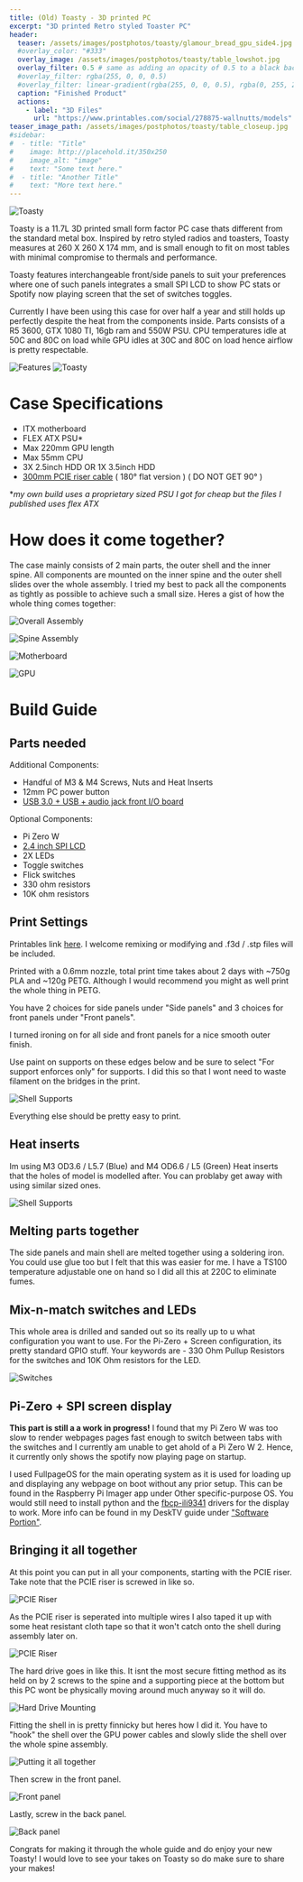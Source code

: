```yaml
---
title: (Old) Toasty - 3D printed PC 
excerpt: "3D printed Retro styled Toaster PC"
header:
  teaser: /assets/images/postphotos/toasty/glamour_bread_gpu_side4.jpg
  #overlay_color: "#333"
  overlay_image: /assets/images/postphotos/toasty/table_lowshot.jpg
  overlay_filter: 0.5 # same as adding an opacity of 0.5 to a black background
  #overlay_filter: rgba(255, 0, 0, 0.5)
  #overlay_filter: linear-gradient(rgba(255, 0, 0, 0.5), rgba(0, 255, 255, 0.5))
  caption: "Finished Product"
  actions:
    - label: "3D Files"
      url: "https://www.printables.com/social/278875-wallnutts/models"
teaser_image_path: /assets/images/postphotos/toasty/table_closeup.jpg
#sidebar:
#  - title: "Title"
#    image: http://placehold.it/350x250
#    image_alt: "image"
#    text: "Some text here."
#  - title: "Another Title"
#    text: "More text here."
---
```



![](/assets/images/postphotos/toasty/glamour_bread_gpu_side3.jpg "Toasty")

Toasty is a 11.7L 3D printed small form factor PC case thats different from the standard metal box. Inspired by retro styled radios and toasters, Toasty measures at 260 X 260 X 174 mm, and is small enough to fit on most tables with minimal compromise to thermals and performance.

Toasty features interchangeable front/side panels to suit your preferences where one of such panels integrates a small SPI LCD to show PC stats or Spotify now playing screen that the set of switches toggles. 

Currently I have been using this case for over half a year and still holds up perfectly despite the heat from the components inside. Parts consists of a R5 3600, GTX 1080 TI, 16gb ram and 550W PSU. CPU temperatures idle at 50C and 80C on load while GPU idles at 30C and 80C on load hence airflow is pretty respectable.

![](/assets/images/postphotos/toasty/merged.jpg "Features")
![](/assets/images/postphotos/toasty/glamour_mobo_side.jpg "Toasty")

# Case Specifications

- ITX motherboard
- FLEX ATX PSU*
- Max 220mm GPU length
- Max 55mm CPU
- 3X 2.5inch HDD OR 1X 3.5inch HDD
- [300mm PCIE riser cable](https://www.aliexpress.com/item/1005002495125561.html?spm=a2g0o.productlist.0.0.19737f2dmvYkWN&algo_pvid=bfbde300-9724-49ab-81c0-b5d14bd3f845&algo_exp_id=bfbde300-9724-49ab-81c0-b5d14bd3f845-1&pdp_ext_f=%7B%22sku_id%22%3A%2212000023734383172%22%7D&pdp_npi=2%40dis%21SGD%2123.69%2117.3%21%21%21%21%21%40210318c916638698100648864eddb0%2112000023734383172%21sea&curPageLogUid=8UjRzp18eyBx) ( 180° flat version ) ( DO NOT GET 90° )

**my own build uses a proprietary sized PSU I got for cheap but the files I published uses flex ATX*

# How does it come together?

The case mainly consists of 2 main parts, the outer shell and the inner spine. All components are mounted on the inner spine and the outer shell slides over the whole assembly. I tried my best to pack all the components as tightly as possible to achieve such a small size. Heres a gist of how the whole thing comes together:

![](/assets/images/postphotos/toasty/toasty_overall_assembly_looped.gif "Overall Assembly")

![](/assets/images/postphotos/toasty/spine_assembly_looped.gif "Spine Assembly")

![](/assets/images/postphotos/toasty/spine_mobo_side.jpg "Motherboard")

![](/assets/images/postphotos/toasty/spine_gpu_side.jpg "GPU")

# Build Guide

## Parts needed

Additional Components:
- Handful of M3 & M4 Screws, Nuts and Heat Inserts
- 12mm PC power button
- [USB 3.0 + USB + audio jack front I/O board](https://www.aliexpress.com/item/1005001863986217.html?spm=a2g0o.productlist.0.0.787c1a07vARyeJ&algo_pvid=8688ea79-32e3-4bbe-b769-8286de6c8b61&algo_exp_id=8688ea79-32e3-4bbe-b769-8286de6c8b61-38&pdp_ext_f=%7B%22sku_id%22%3A%2212000017905024047%22%7D&pdp_npi=2%40dis%21SGD%213.2%212.27%21%21%21%21%21%402101e9d116638699092942284ee5fd%2112000017905024047%21sea&curPageLogUid=onP1pDByyNvA)

Optional Components:
- Pi Zero W
- [2.4 inch SPI LCD](https://www.aliexpress.com/item/1005003943508410.html?spm=a2g0o.productlist.0.0.3db327c47qWSJT&algo_pvid=e5a127a1-41e5-405a-96ea-d6f2a6b71d7c&algo_exp_id=e5a127a1-41e5-405a-96ea-d6f2a6b71d7c-1&pdp_ext_f=%7B%22sku_id%22%3A%2212000027524871519%22%7D&pdp_npi=2%40dis%21SGD%216.57%216.57%21%21%212.74%21%21%40210318be16638699861725097eb4e0%2112000027524871519%21sea&curPageLogUid=Fy4rBd8upWG3)
- 2X LEDs
- Toggle switches 
- Flick switches
- 330 ohm resistors
- 10K ohm resistors

## Print Settings

Printables link [here](https://www.printables.com/social/278875-wallnutts/models). I welcome remixing or modifying and .f3d / .stp files will be included.

Printed with a 0.6mm nozzle, total print time takes about 2 days with ~750g PLA and ~120g PETG. Although I would recommend you might as well print the whole thing in PETG. 

You have 2 choices for side panels under "Side panels" and 3 choices for front panels under "Front panels".

I turned ironing on for all side and front panels for a nice smooth outer finish.

Use paint on supports on these edges below and be sure to select "For support enforces only" for supports. I did this so that I wont need to waste filament on the bridges in the print.

![](/assets/images/postphotos/toasty/shell_supports.jpg "Shell Supports")

Everything else should be pretty easy to print.

## Heat inserts

Im using M3 OD3.6 / L5.7 (Blue) and M4 OD6.6 / L5 (Green) Heat inserts that the holes of model is modelled after. You can problaby get away with using similar sized ones. 

![](/assets/images/postphotos/toasty/heatinserts.jpg "Shell Supports")

## Melting parts together

The side panels and main shell are melted together using a soldering iron. You could use glue too but I felt that this was easier for me. I have a TS100 temperature adjustable one on hand so I did all this at 220C to eliminate fumes.

## Mix-n-match switches and LEDs

This whole area is drilled and sanded out so its really up to u what configuration you want to use. For the Pi-Zero + Screen configuration, its pretty standard GPIO stuff. Your keywords are - 330 Ohm Pullup Resistors for the switches and 10K Ohm resistors for the LED.

![](/assets/images/postphotos/toasty/switches.jpg "Switches")

## Pi-Zero + SPI screen display

**This part is still a a work in progress!**
I found that my Pi Zero W was too slow to render webpages pages fast enough to switch between tabs with the switches and I currently am unable to get ahold of a Pi Zero W 2. Hence, it currently only shows the spotify now playing page on startup.

I used FullpageOS for the main operating system as it is used for loading up and displaying any webpage on boot without any prior setup. This can be found in the Raspberry Pi Imager app under Other specific-purpose OS. You would still need to install python and the [fbcp-ili9341](https://github.com/juj/fbcp-ili9341) drivers for the display to work. More info can be found in my DeskTV guide under ["Software Portion"](/DeskTV/#software-portion).

## Bringing it all together

At this point you can put in all your components, starting with the PCIE riser. Take note that the PCIE riser is screwed in like so. 

![](/assets/images/postphotos/toasty/pcie_riser.jpg "PCIE Riser")

As the PCIE riser is seperated into multiple wires I also taped it up with some heat resistant cloth tape so that it won't catch onto the shell during assembly later on. 

![](/assets/images/postphotos/toasty/pcie_riser_tape.jpg "PCIE Riser")

The hard drive goes in like this. It isnt the most secure fitting method as its held on by 2 screws to the spine and a supporting piece at the bottom but this PC wont be physically moving around much anyway so it will do.

![](/assets/images/postphotos/toasty/hard_drive.jpg "Hard Drive Mounting")

Fitting the shell in is pretty finnicky but heres how I did it. You have to "hook" the shell over the GPU power cables and slowly slide the shell over the whole spine assembly. 

![](/assets/images/postphotos/toasty/assembling1.gif "Putting it all together")

Then screw in the front panel.

![](/assets/images/postphotos/toasty/frontpanel_screws.jpg "Front panel")

Lastly, screw in the back panel.

![](/assets/images/postphotos/toasty/backpanel_screws.jpg "Back panel")

Congrats for making it through the whole guide and do enjoy your new Toasty! I would love to see your takes on Toasty so do make sure to share your makes!








